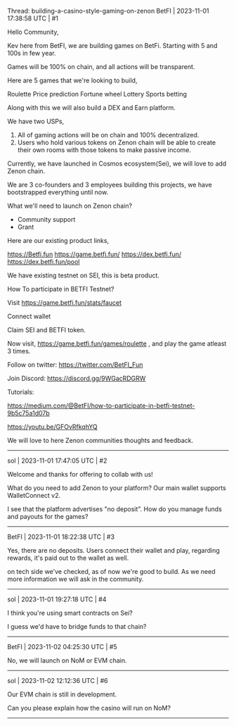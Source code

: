 Thread: building-a-casino-style-gaming-on-zenon
BetFI | 2023-11-01 17:38:58 UTC | #1

Hello Community,

Kev here from BetFI, we are building games on BetFi. Starting with 5 and 100s in few year.

Games will be 100% on chain, and all actions will be transparent.

Here are 5 games that we're looking to build,

Roulette
Price prediction
Fortune wheel
Lottery
Sports betting

Along with this we will also build a DEX and Earn platform.

We have two USPs,

1. All of gaming actions will be on chain and 100% decentralized.
2. Users who hold various tokens on Zenon chain will be able to create their own rooms with those tokens to make passive income.

Currently, we have launched in Cosmos ecosystem(Sei), we will love to add Zenon chain.

We are 3 co-founders and 3 employees building this projects, we have bootstrapped everything until now.

What we'll need to launch on Zenon chain?

- Community support
- Grant

Here are our existing product links,

https://Betfi.fun
https://game.betfi.fun/
https://dex.betfi.fun/
https://dex.betfi.fun/pool

We have existing testnet on SEI, this is beta product.

How To participate in BETFI Testnet?

Visit https://game.betfi.fun/stats/faucet

Connect wallet

Claim SEI and BETFI token.

Now visit, https://game.betfi.fun/games/roulette , and play the game atleast 3 times.

Follow on twitter: https://twitter.com/BetFI_Fun

Join Discord: https://discord.gg/9WGacRDGRW

Tutorials:

https://medium.com/@BetFI/how-to-participate-in-betfi-testnet-9b5c75a1d07b

https://youtu.be/GFOvRfkqhYQ

We will love to here Zenon communities thoughts and feedback.

-------------------------

sol | 2023-11-01 17:47:05 UTC | #2

Welcome and thanks for offering to collab with us!

What do you need to add Zenon to your platform? Our main wallet supports WalletConnect v2.

I see that the platform advertises "no deposit". How do you manage funds and payouts for the games?

-------------------------

BetFI | 2023-11-01 18:22:38 UTC | #3

Yes, there are no deposits. Users connect their wallet and play, regarding rewards, it's paid out to the wallet as well.

on tech side we've checked, as of now we're good to build. As we need more information we will ask in the community.

-------------------------

sol | 2023-11-01 19:27:18 UTC | #4

I think you're using smart contracts on Sei?

I guess we'd have to bridge funds to that chain?

-------------------------

BetFI | 2023-11-02 04:25:30 UTC | #5

No, we will launch on NoM or EVM chain.

-------------------------

sol | 2023-11-02 12:12:36 UTC | #6

Our EVM chain is still in development.

Can you please explain how the casino will run on NoM?

-------------------------

